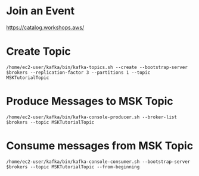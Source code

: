 

# Join an Event 

 https://catalog.workshops.aws/


# Create Topic 

    /home/ec2-user/kafka/bin/kafka-topics.sh --create --bootstrap-server $brokers --replication-factor 3 --partitions 1 --topic MSKTutorialTopic

# Produce Messages to MSK Topic 
        
    /home/ec2-user/kafka/bin/kafka-console-producer.sh --broker-list $brokers --topic MSKTutorialTopic

# Consume messages from MSK Topic
        
    /home/ec2-user/kafka/bin/kafka-console-consumer.sh --bootstrap-server $brokers --topic MSKTutorialTopic --from-beginning
